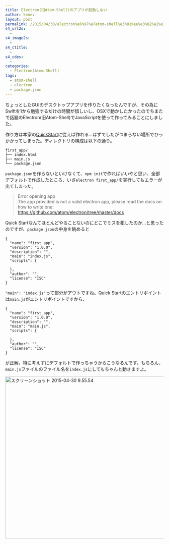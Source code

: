 ```yaml
---
title: Electron(旧Atom-Shell)のアプリが起動しない
author: kenev
layout: post
permalink: /2015/04/30/electron%e6%97%a7atom-shell%e3%81%ae%e3%82%a2%e3%83%97%e3%83%aa%e3%81%8c%e8%b5%b7%e5%8b%95%e3%81%97%e3%81%aa%e3%81%84/
s4_url2s:
  - 
s4_image2s:
  - 
s4_ctitle:
  - 
s4_cdes:
  - 
categories:
  - Electron(Atom-Shell)
tags:
  - atom-shell
  - electron
  - package.json
---
```

ちょっとしたGUIのデスクトップアプリを作りたくなったんですが、その為にSwiftを1から勉強するだけの時間が惜しいし、OSXで動かしたかったのでちまたで話題のElectron(旧Atom-Shell)でJavaScriptを使って作ってみることにしました。

作り方は本家の[QuickStart][1]に従えば作れる…はずでしたがつまらない場所でひっかかってしまった。ディレクトリの構成は以下の通り。

<pre><code class="bash">first_app/
├── index.html
├── main.js
└── package.json
</code></pre>

`package.json`を作らないといけなくて、`npm init`で作ればいいやと思い、全部デフォルトで作成したところ、いざ`electron first_app/`を実行してもエラーが出てしまった。

> Error opening app  
> The app provided is not a valid electron app, please read the docs on how to write one:  
> https://github.com/atom/electron/tree/master/docs 

Quick Startなんてほとんどやることないのにどこでミスを犯したのか…と思ったのですが、`package.json`の中身を眺めると

<pre><code class="js">{
  "name": "first_app",
  "version": "1.0.0",
  "description": "",
  "main": "index.js",
  "scripts": {

  },
  "author": "",
  "license": "ISC"
}
</code></pre>

`"main": "index.js"`って部分がアウトですね。Quick Startのエントリポイントは`main.js`がエントリポイントですから、

<pre><code class="js">{
  "name": "first_app",
  "version": "1.0.0",
  "description": "",
  "main": "main.js",
  "scripts": {

  },
  "author": "",
  "license": "ISC"
}
</code></pre>

が正解。特に考えずにデフォルトで作っちゃうからこうなるんです。もちろん、`main.js`ファイルのファイル名を`index.js`にしてもちゃんと動きますよ。

[<img src="http://kenev.net/wp-content/uploads/2015/04/b26e2b79cc2e1e669a3abf02127fc96f-1024x799.png" alt="スクリーンショット 2015-04-30 9.55.54" width="660" height="515" class="alignnone size-large wp-image-343" />][2]

 [1]: https://github.com/atom/electron/blob/master/docs/tutorial/quick-start.md
 [2]: http://kenev.net/wp-content/uploads/2015/04/b26e2b79cc2e1e669a3abf02127fc96f.png